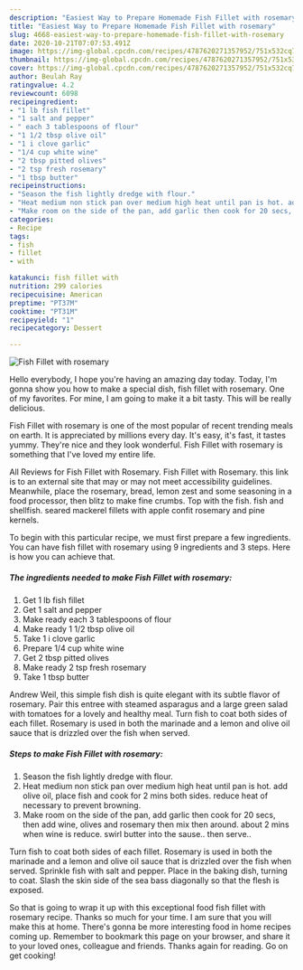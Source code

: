 ```yaml
---
description: "Easiest Way to Prepare Homemade Fish Fillet with rosemary"
title: "Easiest Way to Prepare Homemade Fish Fillet with rosemary"
slug: 4668-easiest-way-to-prepare-homemade-fish-fillet-with-rosemary
date: 2020-10-21T07:07:53.491Z
image: https://img-global.cpcdn.com/recipes/4787620271357952/751x532cq70/fish-fillet-with-rosemary-recipe-main-photo.jpg
thumbnail: https://img-global.cpcdn.com/recipes/4787620271357952/751x532cq70/fish-fillet-with-rosemary-recipe-main-photo.jpg
cover: https://img-global.cpcdn.com/recipes/4787620271357952/751x532cq70/fish-fillet-with-rosemary-recipe-main-photo.jpg
author: Beulah Ray
ratingvalue: 4.2
reviewcount: 6098
recipeingredient:
- "1 lb fish fillet"
- "1 salt and pepper"
- " each 3 tablespoons of flour"
- "1 1/2 tbsp olive oil"
- "1 i clove garlic"
- "1/4 cup white wine"
- "2 tbsp pitted olives"
- "2 tsp fresh rosemary"
- "1 tbsp butter"
recipeinstructions:
- "Season the fish lightly dredge with flour."
- "Heat medium non stick pan over medium high heat until pan is hot. add olive oil, place fish and cook for 2 mins both sides. reduce heat of necessary to prevent browning."
- "Make room on the side of the pan, add garlic then cook for 20 secs, then add wine, olives and rosemary then mix then around. about 2 mins when wine is reduce. swirl butter into the sause.. then serve.."
categories:
- Recipe
tags:
- fish
- fillet
- with

katakunci: fish fillet with 
nutrition: 299 calories
recipecuisine: American
preptime: "PT37M"
cooktime: "PT31M"
recipeyield: "1"
recipecategory: Dessert

---
```



![Fish Fillet with rosemary](https://img-global.cpcdn.com/recipes/4787620271357952/751x532cq70/fish-fillet-with-rosemary-recipe-main-photo.jpg)

Hello everybody, I hope you're having an amazing day today. Today, I'm gonna show you how to make a special dish, fish fillet with rosemary. One of my favorites. For mine, I am going to make it a bit tasty. This will be really delicious.

Fish Fillet with rosemary is one of the most popular of recent trending meals on earth. It is appreciated by millions every day. It's easy, it's fast, it tastes yummy. They're nice and they look wonderful. Fish Fillet with rosemary is something that I've loved my entire life.

All Reviews for Fish Fillet with Rosemary. Fish Fillet with Rosemary. this link is to an external site that may or may not meet accessibility guidelines. Meanwhile, place the rosemary, bread, lemon zest and some seasoning in a food processor, then blitz to make fine crumbs. Top with the fish. fish and shellfish. seared mackerel fillets with apple confit rosemary and pine kernels.


To begin with this particular recipe, we must first prepare a few ingredients. You can have fish fillet with rosemary using 9 ingredients and 3 steps. Here is how you can achieve that.

<!--inarticleads1-->

##### The ingredients needed to make Fish Fillet with rosemary:

1. Get 1 lb fish fillet
1. Get 1 salt and pepper
1. Make ready  each 3 tablespoons of flour
1. Make ready 1 1/2 tbsp olive oil
1. Take 1 i clove garlic
1. Prepare 1/4 cup white wine
1. Get 2 tbsp pitted olives
1. Make ready 2 tsp fresh rosemary
1. Take 1 tbsp butter


Andrew Weil, this simple fish dish is quite elegant with its subtle flavor of rosemary. Pair this entree with steamed asparagus and a large green salad with tomatoes for a lovely and healthy meal. Turn fish to coat both sides of each fillet. Rosemary is used in both the marinade and a lemon and olive oil sauce that is drizzled over the fish when served. 

<!--inarticleads2-->

##### Steps to make Fish Fillet with rosemary:

1. Season the fish lightly dredge with flour.
1. Heat medium non stick pan over medium high heat until pan is hot. add olive oil, place fish and cook for 2 mins both sides. reduce heat of necessary to prevent browning.
1. Make room on the side of the pan, add garlic then cook for 20 secs, then add wine, olives and rosemary then mix then around. about 2 mins when wine is reduce. swirl butter into the sause.. then serve..


Turn fish to coat both sides of each fillet. Rosemary is used in both the marinade and a lemon and olive oil sauce that is drizzled over the fish when served. Sprinkle fish with salt and pepper. Place in the baking dish, turning to coat. Slash the skin side of the sea bass diagonally so that the flesh is exposed. 

So that is going to wrap it up with this exceptional food fish fillet with rosemary recipe. Thanks so much for your time. I am sure that you will make this at home. There's gonna be more interesting food in home recipes coming up. Remember to bookmark this page on your browser, and share it to your loved ones, colleague and friends. Thanks again for reading. Go on get cooking!
